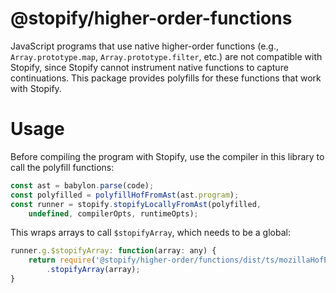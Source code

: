 # @stopify/higher-order-functions

JavaScript programs that use native higher-order functions (e.g.,
``Array.prototype.map``, ``Array.prototype.filter``, etc.) are not compatible
with Stopify, since Stopify cannot instrument native functions to capture
continuations. This package provides polyfills for these functions that work
with Stopify.

# Usage

Before compiling the program with Stopify, use the compiler in this library to
call the polyfill functions:

```javascript
const ast = babylon.parse(code);
const polyfilled = polyfillHofFromAst(ast.program);
const runner = stopify.stopifyLocallyFromAst(polyfilled,
    undefined, compilerOpts, runtimeOpts);
```

This wraps arrays to call ``$stopifyArray``, which needs to be a global:

```javascript
runner.g.$stopifyArray: function(array: any) {
    return require('@stopify/higher-order/functions/dist/ts/mozillaHofPolyfill.lazy')
        .stopifyArray(array);
}
```